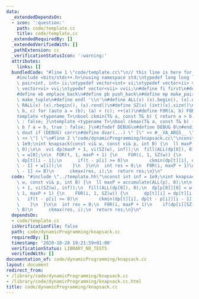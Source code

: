 ```yaml
---
data:
  _extendedDependsOn:
  - icon: ':question:'
    path: code/template.cc
    title: code/template.cc
  _extendedRequiredBy: []
  _extendedVerifiedWith: []
  _pathExtension: cc
  _verificationStatusIcon: ':warning:'
  attributes:
    links: []
  bundledCode: "#line 1 \"code/template.cc\"\n// this line is here for a reason\n\
    #include <bits/stdc++.h>\nusing namespace std;\ntypedef long long ll;\ntypedef\
    \ pair<int, int> ii;\ntypedef vector<int> vi;\ntypedef vector<ii> vii;\ntypedef\
    \ vector<vi> vvi;\ntypedef vector<vii> vvii;\n#define fi first\n#define se second\n\
    #define eb emplace_back\n#define pb push_back\n#define mp make_pair\n#define mt\
    \ make_tuple\n#define endl '\\n'\n#define ALL(x) (x).begin(), (x).end()\n#define\
    \ RALL(x) (x).rbegin(), (x).rend()\n#define SZ(x) (int)(x).size()\n#define FOR(a,\
    \ b, c) for (auto a = (b); (a) < (c); ++(a))\n#define F0R(a, b) FOR (a, 0, (b))\n\
    template <typename T>\nbool ckmin(T& a, const T& b) { return a > b ? a = b, true\
    \ : false; }\ntemplate <typename T>\nbool ckmax(T& a, const T& b) { return a <\
    \ b ? a = b, true : false; }\n#ifndef DEBUG\n#define DEBUG 0\n#endif\n#define\
    \ dout if (DEBUG) cerr\n#define dvar(...) \" [\" << #__VA_ARGS__ \": \" << (__VA_ARGS__)\
    \ << \"] \"\n#line 2 \"code/dynamicProgramming/knapsack.cc\"\nconst int inf =\
    \ 1e9;\nint knapsack(const vi& w, const vi& p, int B) {\n  ll maxP = accumulate(ALL(p),\
    \ 0);\n\n  vvi dp(maxP + 1, vi(SZ(w), inf));\n  fill(ALL(dp[0]), 0);\n  dp[p[0]][0]\
    \ = w[0];\n\n  FOR(t, 1, maxP + 1) {\n    FOR(i, 1, SZ(w)) {\n      dp[t][i] =\
    \ dp[t][i - 1];\n      if(t - p[i] >= 0)\n        ckmin(dp[t][i], dp[t - p[i]][i\
    \ - 1] + w[i]);\n    }\n  }\n\n  int res = 0;\n  F0R(i, maxP + 1)\n    if(dp[i][SZ(w)\
    \ - 1] <= B)\n      ckmax(res, i);\n  return res;\n}\n"
  code: "#include \"../template.hh\"\nconst int inf = 1e9;\nint knapsack(const vi&\
    \ w, const vi& p, int B) {\n  ll maxP = accumulate(ALL(p), 0);\n\n  vvi dp(maxP\
    \ + 1, vi(SZ(w), inf));\n  fill(ALL(dp[0]), 0);\n  dp[p[0]][0] = w[0];\n\n  FOR(t,\
    \ 1, maxP + 1) {\n    FOR(i, 1, SZ(w)) {\n      dp[t][i] = dp[t][i - 1];\n   \
    \   if(t - p[i] >= 0)\n        ckmin(dp[t][i], dp[t - p[i]][i - 1] + w[i]);\n\
    \    }\n  }\n\n  int res = 0;\n  F0R(i, maxP + 1)\n    if(dp[i][SZ(w) - 1] <=\
    \ B)\n      ckmax(res, i);\n  return res;\n}\n"
  dependsOn:
  - code/template.cc
  isVerificationFile: false
  path: code/dynamicProgramming/knapsack.cc
  requiredBy: []
  timestamp: '2020-10-28 19:21:59+01:00'
  verificationStatus: LIBRARY_NO_TESTS
  verifiedWith: []
documentation_of: code/dynamicProgramming/knapsack.cc
layout: document
redirect_from:
- /library/code/dynamicProgramming/knapsack.cc
- /library/code/dynamicProgramming/knapsack.cc.html
title: code/dynamicProgramming/knapsack.cc
---
```

